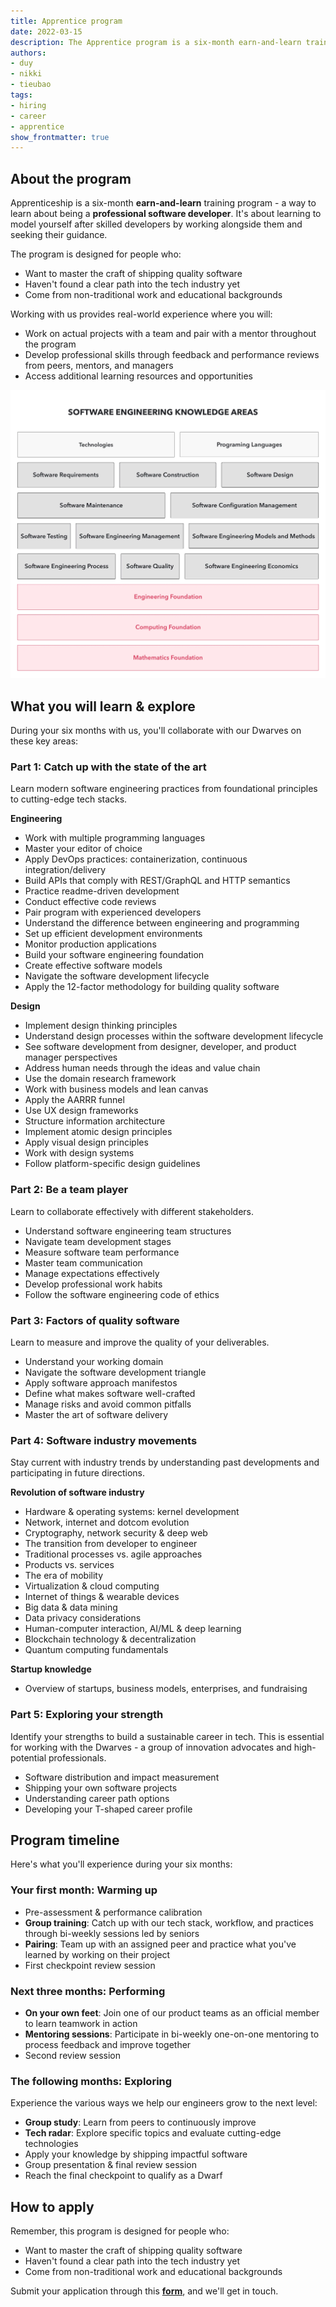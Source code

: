 ```yaml
---
title: Apprentice program
date: 2022-03-15
description: The Apprentice program is a six-month earn-and-learn training experience for aspiring software developers to gain professional skills working on real projects. Participants receive mentorship, develop technical and professional capabilities, and learn state-of-the-art engineering practices through hands-on work.
authors:
- duy
- nikki
- tieubao
tags: 
- hiring
- career
- apprentice
show_frontmatter: true
---
```


## About the program

Apprenticeship is a six-month **earn-and-learn** training program - a way to learn about being a **professional software developer**. It's about learning to model yourself after skilled developers by working alongside them and seeking their guidance.

The program is designed for people who:

* Want to master the craft of shipping quality software
* Haven't found a clear path into the tech industry yet
* Come from non-traditional work and educational backgrounds

Working with us provides real-world experience where you will:

* Work on actual projects with a team and pair with a mentor throughout the program
* Develop professional skills through feedback and performance reviews from peers, mentors, and managers
* Access additional learning resources and opportunities

![Dwarves Foundation apprenticeship program roadmap and structure](assets/apprenticeship-program.webp)

## What you will learn & explore

During your six months with us, you'll collaborate with our Dwarves on these key areas:

### Part 1: Catch up with the state of the art

Learn modern software engineering practices from foundational principles to cutting-edge tech stacks.

**Engineering**

* Work with multiple programming languages
* Master your editor of choice
* Apply DevOps practices: containerization, continuous integration/delivery
* Build APIs that comply with REST/GraphQL and HTTP semantics
* Practice readme-driven development
* Conduct effective code reviews
* Pair program with experienced developers
* Understand the difference between engineering and programming
* Set up efficient development environments
* Monitor production applications
* Build your software engineering foundation
* Create effective software models
* Navigate the software development lifecycle
* Apply the 12-factor methodology for building quality software

**Design**

* Implement design thinking principles
* Understand design processes within the software development lifecycle
* See software development from designer, developer, and product manager perspectives
* Address human needs through the ideas and value chain
* Use the domain research framework
* Work with business models and lean canvas
* Apply the AARRR funnel
* Use UX design frameworks
* Structure information architecture
* Implement atomic design principles
* Apply visual design principles
* Work with design systems
* Follow platform-specific design guidelines

### Part 2: Be a team player

Learn to collaborate effectively with different stakeholders.

* Understand software engineering team structures
* Navigate team development stages
* Measure software team performance
* Master team communication
* Manage expectations effectively
* Develop professional work habits
* Follow the software engineering code of ethics

### Part 3: Factors of quality software

Learn to measure and improve the quality of your deliverables.

* Understand your working domain
* Navigate the software development triangle
* Apply software approach manifestos
* Define what makes software well-crafted
* Manage risks and avoid common pitfalls
* Master the art of software delivery

### Part 4: Software industry movements

Stay current with industry trends by understanding past developments and participating in future directions.

**Revolution of software industry**

* Hardware & operating systems: kernel development
* Network, internet and dotcom evolution
* Cryptography, network security & deep web
* The transition from developer to engineer
* Traditional processes vs. agile approaches
* Products vs. services
* The era of mobility
* Virtualization & cloud computing
* Internet of things & wearable devices
* Big data & data mining
* Data privacy considerations
* Human-computer interaction, AI/ML & deep learning
* Blockchain technology & decentralization
* Quantum computing fundamentals

**Startup knowledge**

* Overview of startups, business models, enterprises, and fundraising

### Part 5: Exploring your strength

Identify your strengths to build a sustainable career in tech. This is essential for working with the Dwarves - a group of innovation advocates and high-potential professionals.

* Software distribution and impact measurement
* Shipping your own software projects
* Understanding career path options
* Developing your T-shaped career profile

## Program timeline

Here's what you'll experience during your six months:

### Your first month: Warming up

* Pre-assessment & performance calibration
* **Group training**: Catch up with our tech stack, workflow, and practices through bi-weekly sessions led by seniors
* **Pairing**: Team up with an assigned peer and practice what you've learned by working on their project
* First checkpoint review session

### Next three months: Performing

* **On your own feet**: Join one of our product teams as an official member to learn teamwork in action
* **Mentoring sessions**: Participate in bi-weekly one-on-one mentoring to process feedback and improve together
* Second review session

### The following months: Exploring

Experience the various ways we help our engineers grow to the next level:

* **Group study**: Learn from peers to continuously improve
* **Tech radar**: Explore specific topics and evaluate cutting-edge technologies
* Apply your knowledge by shipping impactful software
* Group presentation & final review session
* Reach the final checkpoint to qualify as a Dwarf

## How to apply

Remember, this program is designed for people who:

* Want to master the craft of shipping quality software
* Haven't found a clear path into the tech industry yet
* Come from non-traditional work and educational backgrounds

Submit your application through this [**form**](https://form.typeform.com/to/LfCWfoml), and we'll get in touch.
